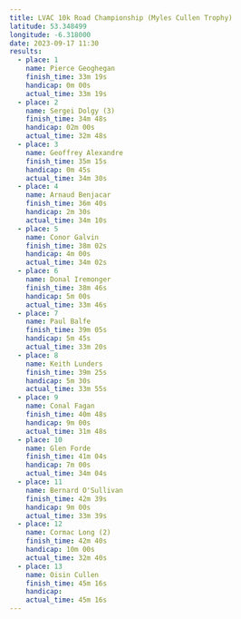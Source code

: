 ```yaml
---
title: LVAC 10k Road Championship (Myles Cullen Trophy)
latitude: 53.348499
longitude: -6.318000
date: 2023-09-17 11:30
results:
  - place: 1
    name: Pierce Geoghegan
    finish_time: 33m 19s
    handicap: 0m 00s
    actual_time: 33m 19s
  - place: 2
    name: Sergei Dolgy (3)
    finish_time: 34m 48s
    handicap: 02m 00s
    actual_time: 32m 48s
  - place: 3
    name: Geoffrey Alexandre
    finish_time: 35m 15s
    handicap: 0m 45s
    actual_time: 34m 30s
  - place: 4
    name: Arnaud Benjacar
    finish_time: 36m 40s
    handicap: 2m 30s
    actual_time: 34m 10s
  - place: 5
    name: Conor Galvin
    finish_time: 38m 02s
    handicap: 4m 00s
    actual_time: 34m 02s
  - place: 6
    name: Donal Iremonger
    finish_time: 38m 46s
    handicap: 5m 00s
    actual_time: 33m 46s
  - place: 7
    name: Paul Balfe
    finish_time: 39m 05s
    handicap: 5m 45s
    actual_time: 33m 20s
  - place: 8
    name: Keith Lunders
    finish_time: 39m 25s
    handicap: 5m 30s
    actual_time: 33m 55s
  - place: 9
    name: Conal Fagan
    finish_time: 40m 48s
    handicap: 9m 00s
    actual_time: 31m 48s
  - place: 10
    name: Glen Forde
    finish_time: 41m 04s
    handicap: 7m 00s
    actual_time: 34m 04s
  - place: 11
    name: Bernard O'Sullivan
    finish_time: 42m 39s
    handicap: 9m 00s
    actual_time: 33m 39s
  - place: 12
    name: Cormac Long (2)
    finish_time: 42m 40s
    handicap: 10m 00s
    actual_time: 32m 40s
  - place: 13
    name: Oisin Cullen 
    finish_time: 45m 16s
    handicap: 
    actual_time: 45m 16s
---
```

